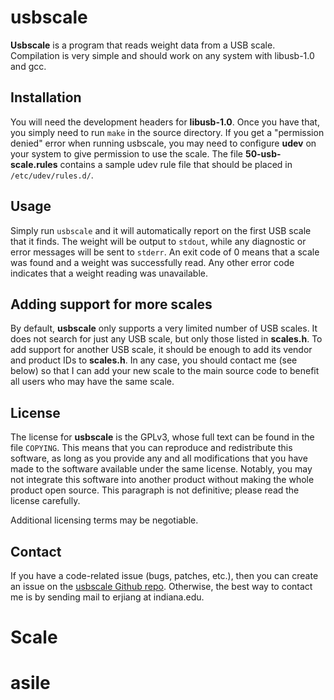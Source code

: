 usbscale
========

**Usbscale** is a program that reads weight data from a USB scale. Compilation
is very simple and should work on any system with libusb-1.0 and gcc.

Installation
------------

You will need the development headers for **libusb-1.0**. Once you have that,
you simply need to run `make` in the source directory. If you get a "permission
denied" error when running usbscale, you may need to configure **udev** on your
system to give permission to use the scale. The file **50-usb-scale.rules**
contains a sample udev rule file that should be placed in `/etc/udev/rules.d/`.

Usage
-----

Simply run `usbscale` and it will automatically report on the first USB scale
that it finds.  The weight will be output to `stdout`, while any diagnostic or
error messages will be sent to `stderr`. An exit code of 0 means that a scale
was found and a weight was successfully read. Any other error code indicates
that a weight reading was unavailable.

Adding support for more scales
------------------------------

By default, **usbscale** only supports a very limited number of USB scales. It
does not search for just any USB scale, but only those listed in **scales.h**.
To add support for another USB scale, it should be enough to add its vendor and
product IDs to **scales.h**. In any case, you should contact me (see below) so
that I can add your new scale to the main source code to benefit all users who
may have the same scale.

License
-------

The license for **usbscale** is the GPLv3, whose full text can be found in the
file `COPYING`.  This means that you can reproduce and redistribute this
software, as long as you provide any and all modifications that you have made
to the software available under the same license. Notably, you may not
integrate this software into another product without making the whole product
open source. This paragraph is not definitive; please read the license
carefully.

Additional licensing terms may be negotiable.

Contact
-------

If you have a code-related issue (bugs, patches, etc.), then you can create an
issue on the [usbscale Github repo][]. Otherwise, the best way to contact me is
by sending mail to erjiang at indiana.edu.

  [usbscale Github repo]: https://github.com/erjiang/usbscale
# Scale
# asile
